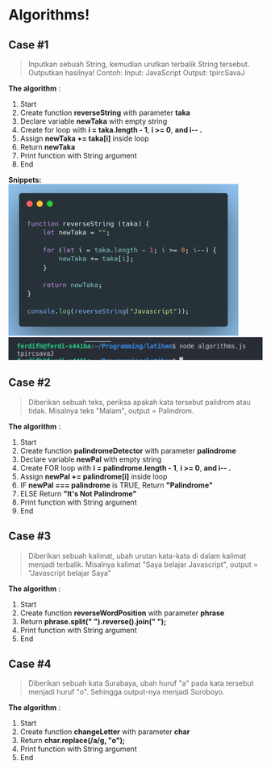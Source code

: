 # Algorithms!

## Case #1

> Inputkan sebuah String, kemudian urutkan terbalik String tersebut. Outputkan hasilnya!
> Contoh:
> Input: JavaScript
> Output: tpircSavaJ

**The algorithm** :

1. Start
2. Create function **reverseString** with parameter **taka**
3. Declare variable **newTaka** with empty string
4. Create for loop with **i = taka.length - 1**, **i >= 0**, **and i-- .**
5. Assign **newTaka += taka[i]** inside loop
6. Return **newTaka**
7. Print function with String argument
8. End

**Snippets:** \
![Reverse String](src/1-reverseString.png)
![Reverse String Output](src/1-reverseString-output.jpg)

## Case #2

> Diberikan sebuah teks, periksa apakah kata tersebut palidrom atau tidak. Misalnya teks "Malam", output = Palindrom.

**The algorithm** :

1. Start
2. Create function **palindromeDetector** with parameter **palindrome**
3. Declare variable **newPal** with empty string
4. Create FOR loop with **i = palindrome.length - 1**, **i >= 0**, **and i-- .**
5. Assign **newPal += palindrome[i]** inside loop
6. IF **newPal === palindrome** is TRUE, Return **"Palindrome"**
7. ELSE Return **"It's Not Palindrome"**
8. Print function with String argument
9. End

## Case #3

> Diberikan sebuah kalimat, ubah urutan kata-kata di dalam kalimat menjadi terbalik. Misalnya kalimat "Saya belajar Javascript", output = "Javascript belajar Saya"

**The algorithm** :

1. Start
2. Create function **reverseWordPosition** with parameter **phrase**
3. Return **phrase.split(" ").reverse().join(" ");**
4. Print function with String argument
5. End

## Case #4

> Diberikan sebuah kata Surabaya, ubah huruf "a" pada kata tersebut menjadi huruf "o". Sehingga output-nya menjadi Suroboyo.

**The algorithm** :

1. Start
2. Create function **changeLetter** with parameter **char**
3. Return **char.replace(/a/g, "o");**
4. Print function with String argument
5. End
